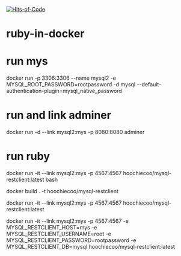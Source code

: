 [![Hits-of-Code](https://hitsofcode.com/github/hoochiecoo/mysql-restclient-in-docker?branch=master)](https://hitsofcode.com/github/hoochiecoo/mysql-restclient-in-docker?branch=master/view?branch=master)

# ruby-in-docker

# run mys
docker run -p 3306:3306 --name mysql2 -e MYSQL_ROOT_PASSWORD=rootpassword -d mysql --default-authentication-plugin=mysql_native_password
# run and link adminer
docker run -d --link mysql2:mys -p 8080:8080 adminer
# run ruby
docker run -it --link mysql2:mys -p 4567:4567 hoochiecoo/mysql-restclient:latest bash

docker build . -t hoochiecoo/mysql-restclient

docker run -it --link mysql2:mys -p 4567:4567 hoochiecoo/mysql-restclient:latest


docker run -it --link mysql2:mys -p 4567:4567 -e MYSQL_RESTCLIENT_HOST=mys -e MYSQL_RESTCLIENT_USERNAME=root -e MYSQL_RESTCLIENT_PASSWORD=rootpassword -e MYSQL_RESTCLIENT_DB=mysql hoochiecoo/mysql-restclient:latest
